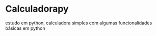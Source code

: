 # Calculadorapy
estudo em python, calculadora simples com algumas funcionalidades básicas em python
